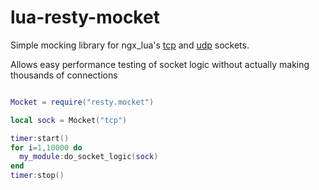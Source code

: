 lua-resty-mocket
================
Simple mocking library for ngx_lua's [tcp](https://github.com/chaoslawful/lua-nginx-module/blob/master/README.markdown#ngxsockettcp) and [udp](https://github.com/chaoslawful/lua-nginx-module/blob/master/README.markdown#ngxsocketudp) sockets.

Allows easy performance testing of socket logic without actually making thousands of connections

```lua

Mocket = require("resty.mocket")

local sock = Mocket("tcp")

timer:start()
for i=1,10000 do
  my_module:do_socket_logic(sock)
end
timer:stop()

```
